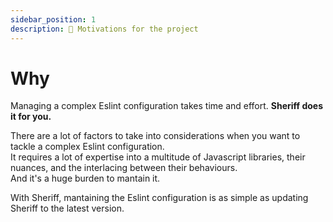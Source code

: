 ```yaml
---
sidebar_position: 1
description: 🤔 Motivations for the project
---
```


# Why

Managing a complex Eslint configuration takes time and effort. **Sheriff does it for you.**

There are a lot of factors to take into considerations when you want to tackle a complex Eslint configuration.<br />
It requires a lot of expertise into a multitude of Javascript libraries, their nuances, and the interlacing between their behaviours.<br />
And it's a huge burden to mantain it.

With Sheriff, mantaining the Eslint configuration is as simple as updating Sheriff to the latest version.
